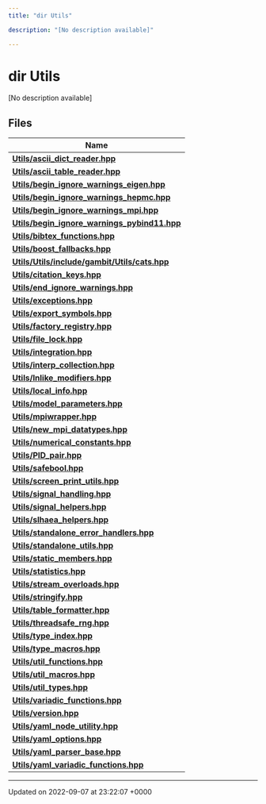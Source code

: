 ```yaml
---
title: "dir Utils"

description: "[No description available]"

---
```


# dir Utils

[No description available]

## Files

| Name           |
| -------------- |
| **[Utils/ascii_dict_reader.hpp](/documentation/code/files/ascii__dict__reader_8hpp/#file-ascii-dict-readerhpp)**  |
| **[Utils/ascii_table_reader.hpp](/documentation/code/files/ascii__table__reader_8hpp/#file-ascii-table-readerhpp)**  |
| **[Utils/begin_ignore_warnings_eigen.hpp](/documentation/code/files/begin__ignore__warnings__eigen_8hpp/#file-begin-ignore-warnings-eigenhpp)**  |
| **[Utils/begin_ignore_warnings_hepmc.hpp](/documentation/code/files/begin__ignore__warnings__hepmc_8hpp/#file-begin-ignore-warnings-hepmchpp)**  |
| **[Utils/begin_ignore_warnings_mpi.hpp](/documentation/code/files/begin__ignore__warnings__mpi_8hpp/#file-begin-ignore-warnings-mpihpp)**  |
| **[Utils/begin_ignore_warnings_pybind11.hpp](/documentation/code/files/begin__ignore__warnings__pybind11_8hpp/#file-begin-ignore-warnings-pybind11hpp)**  |
| **[Utils/bibtex_functions.hpp](/documentation/code/files/bibtex__functions_8hpp/#file-bibtex-functionshpp)**  |
| **[Utils/boost_fallbacks.hpp](/documentation/code/files/boost__fallbacks_8hpp/#file-boost-fallbackshpp)**  |
| **[Utils/Utils/include/gambit/Utils/cats.hpp](/documentation/code/files/utils_2include_2gambit_2utils_2cats_8hpp/#file-utilsincludegambitutilscatshpp)**  |
| **[Utils/citation_keys.hpp](/documentation/code/files/citation__keys_8hpp/#file-citation-keyshpp)**  |
| **[Utils/end_ignore_warnings.hpp](/documentation/code/files/end__ignore__warnings_8hpp/#file-end-ignore-warningshpp)**  |
| **[Utils/exceptions.hpp](/documentation/code/files/exceptions_8hpp/#file-exceptionshpp)**  |
| **[Utils/export_symbols.hpp](/documentation/code/files/export__symbols_8hpp/#file-export-symbolshpp)**  |
| **[Utils/factory_registry.hpp](/documentation/code/files/factory__registry_8hpp/#file-factory-registryhpp)**  |
| **[Utils/file_lock.hpp](/documentation/code/files/file__lock_8hpp/#file-file-lockhpp)**  |
| **[Utils/integration.hpp](/documentation/code/files/integration_8hpp/#file-integrationhpp)**  |
| **[Utils/interp_collection.hpp](/documentation/code/files/interp__collection_8hpp/#file-interp-collectionhpp)**  |
| **[Utils/lnlike_modifiers.hpp](/documentation/code/files/lnlike__modifiers_8hpp/#file-lnlike-modifiershpp)**  |
| **[Utils/local_info.hpp](/documentation/code/files/local__info_8hpp/#file-local-infohpp)**  |
| **[Utils/model_parameters.hpp](/documentation/code/files/model__parameters_8hpp/#file-model-parametershpp)**  |
| **[Utils/mpiwrapper.hpp](/documentation/code/files/mpiwrapper_8hpp/#file-mpiwrapperhpp)**  |
| **[Utils/new_mpi_datatypes.hpp](/documentation/code/files/new__mpi__datatypes_8hpp/#file-new-mpi-datatypeshpp)**  |
| **[Utils/numerical_constants.hpp](/documentation/code/files/numerical__constants_8hpp/#file-numerical-constantshpp)**  |
| **[Utils/PID_pair.hpp](/documentation/code/files/pid__pair_8hpp/#file-pid-pairhpp)**  |
| **[Utils/safebool.hpp](/documentation/code/files/safebool_8hpp/#file-safeboolhpp)**  |
| **[Utils/screen_print_utils.hpp](/documentation/code/files/screen__print__utils_8hpp/#file-screen-print-utilshpp)**  |
| **[Utils/signal_handling.hpp](/documentation/code/files/signal__handling_8hpp/#file-signal-handlinghpp)**  |
| **[Utils/signal_helpers.hpp](/documentation/code/files/signal__helpers_8hpp/#file-signal-helpershpp)**  |
| **[Utils/slhaea_helpers.hpp](/documentation/code/files/slhaea__helpers_8hpp/#file-slhaea-helpershpp)**  |
| **[Utils/standalone_error_handlers.hpp](/documentation/code/files/standalone__error__handlers_8hpp/#file-standalone-error-handlershpp)**  |
| **[Utils/standalone_utils.hpp](/documentation/code/files/standalone__utils_8hpp/#file-standalone-utilshpp)**  |
| **[Utils/static_members.hpp](/documentation/code/files/static__members_8hpp/#file-static-membershpp)**  |
| **[Utils/statistics.hpp](/documentation/code/files/statistics_8hpp/#file-statisticshpp)**  |
| **[Utils/stream_overloads.hpp](/documentation/code/files/stream__overloads_8hpp/#file-stream-overloadshpp)**  |
| **[Utils/stringify.hpp](/documentation/code/files/stringify_8hpp/#file-stringifyhpp)**  |
| **[Utils/table_formatter.hpp](/documentation/code/files/table__formatter_8hpp/#file-table-formatterhpp)**  |
| **[Utils/threadsafe_rng.hpp](/documentation/code/files/threadsafe__rng_8hpp/#file-threadsafe-rnghpp)**  |
| **[Utils/type_index.hpp](/documentation/code/files/type__index_8hpp/#file-type-indexhpp)**  |
| **[Utils/type_macros.hpp](/documentation/code/files/type__macros_8hpp/#file-type-macroshpp)**  |
| **[Utils/util_functions.hpp](/documentation/code/files/util__functions_8hpp/#file-util-functionshpp)**  |
| **[Utils/util_macros.hpp](/documentation/code/files/util__macros_8hpp/#file-util-macroshpp)**  |
| **[Utils/util_types.hpp](/documentation/code/files/util__types_8hpp/#file-util-typeshpp)**  |
| **[Utils/variadic_functions.hpp](/documentation/code/files/variadic__functions_8hpp/#file-variadic-functionshpp)**  |
| **[Utils/version.hpp](/documentation/code/files/version_8hpp/#file-versionhpp)**  |
| **[Utils/yaml_node_utility.hpp](/documentation/code/files/yaml__node__utility_8hpp/#file-yaml-node-utilityhpp)**  |
| **[Utils/yaml_options.hpp](/documentation/code/files/yaml__options_8hpp/#file-yaml-optionshpp)**  |
| **[Utils/yaml_parser_base.hpp](/documentation/code/files/yaml__parser__base_8hpp/#file-yaml-parser-basehpp)**  |
| **[Utils/yaml_variadic_functions.hpp](/documentation/code/files/yaml__variadic__functions_8hpp/#file-yaml-variadic-functionshpp)**  |






-------------------------------

Updated on 2022-09-07 at 23:22:07 +0000
